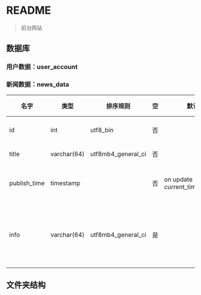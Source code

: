 # README

> 前台网站

## 数据库

### 用户数据：user_account

### 新闻数据：news_data

| 名字         | 类型        | 排序规则           | 空   | 默认                            | 注释            |
| ------------ | ----------- | ------------------ | ---- | ------------------------------- | --------------- |
| id           | int         | utf8_bin           | 否   |                                 | 新闻id          |
| title        | varchar(64) | utf8mb4_general_ci | 否   |                                 | 标题            |
| publish_time | timestamp   |                    | 否   | on update = current_timestamp() | 发布时间        |
| info         | varchar(64) | utf8mb4_general_ci | 是   |                                 | 小标题/发布信息 |

## 文件夹结构